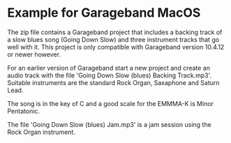 # Example for Garageband MacOS

The zip file contains a Garageband project that includes a backing track of a slow blues song (Going Down Slow) and three instrument tracks that go well with it. This project is only compatible with Garageband version 10.4.12 or newer however. 

For an earlier version of Garageband start a new project and create an audio track with the file 'Going Down Slow (blues) Backing Track.mp3'. Suitable instruments are the standard Rock Organ, Saxaphone and Saturn Lead.

The song is in the key of C and a good scale for the EMMMA-K is Minor Pentatonic.

The file 'Going Down Slow (blues) Jam.mp3' is a jam session using the Rock Organ instrument.